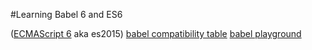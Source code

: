 #Learning Babel 6 and ES6 

([ECMAScript 6](http://es6-features.org/) aka es2015)
[babel compatibility table](http://kangax.github.io/compat-table/es6/#babel)
[babel playground](http://babeljs.io/repl/)
